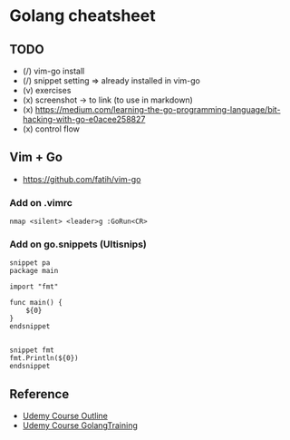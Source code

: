 # Golang cheatsheet

## TODO
- (/) vim-go install
- (/) snippet setting => already installed in vim-go
- (v) exercises
- (x) screenshot -> to link (to use in markdown)
- (x) https://medium.com/learning-the-go-programming-language/bit-hacking-with-go-e0acee258827
- (x) control flow

## Vim + Go
- https://github.com/fatih/vim-go

### Add on .vimrc
```
nmap <silent> <leader>g :GoRun<CR>
```

### Add on go.snippets (Ultisnips)
```
snippet pa
package main

import "fmt"

func main() {
	${0}
}
endsnippet


snippet fmt
fmt.Println(${0})
endsnippet
```


## Reference
- [Udemy Course Outline](https://docs.google.com/document/d/1jGdUyurQhPxtr_nd7z-0GKOjhrfdtkSjFKORa44favQ/edit#heading=h.vgdf3swpywdi)
- [Udemy Course GolangTraining](https://github.com/GoesToEleven/GolangTraining)
